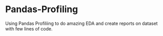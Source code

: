 # Pandas-Profiling
Using Pandas Profiliing to do amazing EDA and create reports on dataset with few lines of code.
